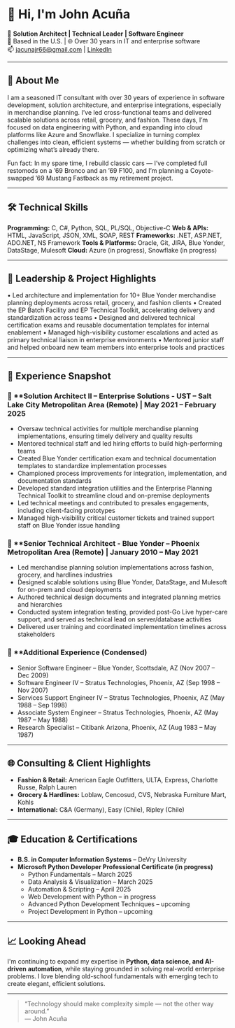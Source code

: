 
# 👋 Hi, I'm John Acuña

🎯 **Solution Architect | Technical Leader | Software Engineer**  
📍 Based in the U.S. | 🌐 Over 30 years in IT and enterprise software  
📫 jacunajr66@gmail.com | [LinkedIn](https://www.linkedin.com/in/john-acuña-36326b1/)  

---

## 🧠 About Me

I am a seasoned IT consultant with over 30 years of experience in software development, solution architecture, and enterprise integrations, especially in merchandise planning. I’ve led cross-functional teams and delivered scalable solutions across retail, grocery, and fashion. These days, I’m focused on data engineering with Python, and expanding into cloud platforms like Azure and Snowflake. I specialize in turning complex challenges into clean, efficient systems — whether building from scratch or optimizing what’s already there.

Fun fact: In my spare time, I rebuild classic cars — I’ve completed full restomods on a ’69 Bronco and an ’69 F100, and I’m planning a Coyote-swapped ’69 Mustang Fastback as my retirement project.

---

## 🛠 Technical Skills

**Programming:** C, C#, Python, SQL, PL/SQL, Objective-C
**Web & APIs:** HTML, JavaScript, JSON, XML, SOAP, REST
**Frameworks:** .NET, ASP.NET, ADO.NET, NS Framework
**Tools & Platforms:** Oracle, Git, JIRA, Blue Yonder, DataStage, Mulesoft
**Cloud:** Azure (in progress), Snowflake (in progress)

---

## 🧭 Leadership & Project Highlights
• Led architecture and implementation for 10+ Blue Yonder merchandise planning deployments across retail, grocery, and fashion clients
• Created the EP Batch Facility and EP Technical Toolkit, accelerating delivery and standardization across teams
• Designed and delivered technical certification exams and reusable documentation templates for internal enablement
• Managed high-visibility customer escalations and acted as primary technical liaison in enterprise environments
• Mentored junior staff and helped onboard new team members into enterprise tools and practices

---

## 💼 Experience Snapshot

### 🔷 **Solution Architect II – Enterprise Solutions - UST – Salt Lake City Metropolitan Area (Remote) | May 2021 – February 2025
- Oversaw technical activities for multiple merchandise planning implementations, ensuring timely delivery and quality results
- Mentored technical staff and led hiring efforts to build high-performing teams
- Created Blue Yonder certification exam and technical documentation templates to standardize implementation processes
- Championed process improvements for integration, implementation, and documentation standards
- Developed standard integration utilities and the Enterprise Planning Technical Toolkit to streamline cloud and on-premise deployments
- Led technical meetings and contributed to presales engagements, including client-facing prototypes
- Managed high-visibility critical customer tickets and trained support staff on Blue Yonder issue handling
### 🔷 **Senior Technical Architect - Blue Yonder – Phoenix Metropolitan Area (Remote) | January 2010 – May 2021
- Led merchandise planning solution implementations across fashion, grocery, and hardlines industries
- Designed scalable solutions using Blue Yonder, DataStage, and Mulesoft for on-prem and cloud deployments
- Authored technical design documents and integrated planning metrics and hierarchies
- Conducted system integration testing, provided post-Go Live hyper-care support, and served as technical lead on server/database activities
- Delivered user training and coordinated implementation timelines across stakeholders
### 🔷 **Additional Experience (Condensed)
- Senior Software Engineer – Blue Yonder, Scottsdale, AZ (Nov 2007 – Dec 2009)
- Software Engineer IV – Stratus Technologies, Phoenix, AZ (Sep 1998 – Nov 2007)
- Services Support Engineer IV – Stratus Technologies, Phoenix, AZ (May 1988 – Sep 1998)
- Associate System Engineer – Stratus Technologies, Phoenix, AZ (May 1987 – May 1988)
- Research Specialist – Citibank Arizona, Phoenix, AZ (Aug 1983 – May 1987)

---

## 🌐 Consulting & Client Highlights

- **Fashion & Retail:** American Eagle Outfitters, ULTA, Express, Charlotte Russe, Ralph Lauren  
- **Grocery & Hardlines:** Loblaw, Cencosud, CVS, Nebraska Furniture Mart, Kohls  
- **International:** C&A (Germany), Easy (Chile), Ripley (Chile)

---

## 🎓 Education & Certifications

- **B.S. in Computer Information Systems** – DeVry University  
- **Microsoft Python Developer Professional Certificate (in progress)**  
  - Python Fundamentals – March 2025  
  - Data Analysis & Visualization – March 2025  
  - Automation & Scripting – April 2025
  - Web Development with Python – in progress
  - Advanced Python Development Techniques – upcoming
  - Project Development in Python – upcoming

---

## 📈 Looking Ahead

I'm continuing to expand my expertise in **Python, data science, and AI-driven
automation**, while staying grounded in solving real-world enterprise problems.
I love blending old-school fundamentals with emerging tech to create elegant,
efficient solutions.

---

> “Technology should make complexity simple — not the other way around.”  
> — John Acuña
